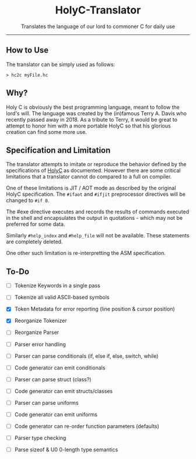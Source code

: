 <h1 align="center">HolyC-Translator</h1>
<p align="center">Translates the language of our lord to commoner C for daily use</p>

---

## How to Use

The translator can be simply used as follows:
```
> hc2c myFile.hc
```

## Why?

Holy C is obviously the best programming language, meant to follow the lord's will. The language was created by the (in)famous Terry A. Davis who recently passed away in 2018. As a tribute to Terry, it would be great to attempt to honor him with a more portable HolyC so that his glorious creation can find some more use.

## Specification and Limitation

The translator attempts to imitate or reproduce the behavior defined by the specifications of [HolyC](https://web.archive.org/web/20170325000321/http://www.templeos.org/Wb/Doc/HolyC.html) as documented. However there are some critical limitations that a translator cannot do compared to a full on compiler. 

One of these limitations is JIT / AOT mode as described by the original HolyC specification. The `#ifaot` and `#ifjit` preprocessor directives will be changed to `#if 0`. 

The #exe directive executes and records the results of commands executed in the shell and encapsulates the output in quotations - which may not be preferred for some data.

Similarly `#help_index` and `#help_file` will not be available. These statements are completely deleted.

One other such limitation is re-interpretting the ASM specification.

## To-Do

- [ ] Tokenize Keywords in a single pass
- [ ] Tokenize all valid ASCII-based symbols
- [x] Token Metadata for error reporting (line position & cursor position)
- [x] Reorganize Tokenizer
- [ ] Reorganize Parser
- [ ] Parser error handling
- [ ] Parser can parse conditionals (if, else if, else, switch, while)
- [ ] Code generator can emit conditionals
- [ ] Parser can parse struct (class?)
- [ ] Code generator can emit structs/classes
- [ ] Parser can parse uniforms
- [ ] Code generator can emit uniforms
- [ ] Code generator can re-order function parameters (defaults)
- [ ] Parser type checking
- [ ] Parse sizeof & U0 0-length type semantics

